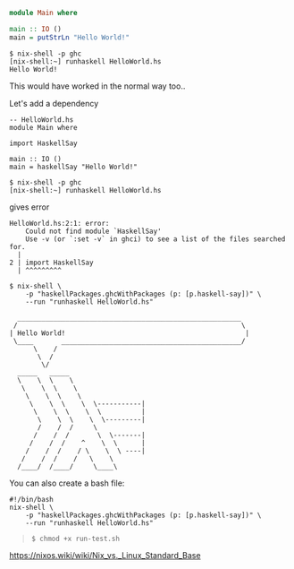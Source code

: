 ```haskell
module Main where

main :: IO ()
main = putStrLn "Hello World!"
```

```
$ nix-shell -p ghc
[nix-shell:~] runhaskell HelloWorld.hs
Hello World!
```

This would have worked in the normal way too..

Let's add a dependency

```
-- HelloWorld.hs
module Main where

import HaskellSay

main :: IO ()
main = haskellSay "Hello World!"
```

```
$ nix-shell -p ghc
[nix-shell:~] runhaskell HelloWorld.hs
```

gives error

```
HelloWorld.hs:2:1: error:
    Could not find module `HaskellSay'
    Use -v (or `:set -v` in ghci) to see a list of the files searched for.
  |
2 | import HaskellSay
  | ^^^^^^^^^
```

```
$ nix-shell \
    -p "haskellPackages.ghcWithPackages (p: [p.haskell-say])" \
    --run "runhaskell HelloWorld.hs"
```

```
  ________________________________________________________
 /                                                        \
| Hello World!                                             |
 \____       _____________________________________________/
      \    /
       \  /
        \/
  _____   _____
  \    \  \    \
   \    \  \    \
    \    \  \    \
     \    \  \    \  \-----------|
      \    \  \    \  \          |
       \    \  \    \  \---------|
       /    /  /     \
      /    /  /       \  \-------|
     /    /  /    ^    \  \      |
    /    /  /    / \    \  \ ----|
   /    /  /    /   \    \
  /____/  /____/     \____\
```

You can also create a bash file:

```
#!/bin/bash
nix-shell \
    -p "haskellPackages.ghcWithPackages (p: [p.haskell-say])" \
    --run "runhaskell HelloWorld.hs"
```

> `$ chmod +x run-test.sh`

https://nixos.wiki/wiki/Nix_vs._Linux_Standard_Base



